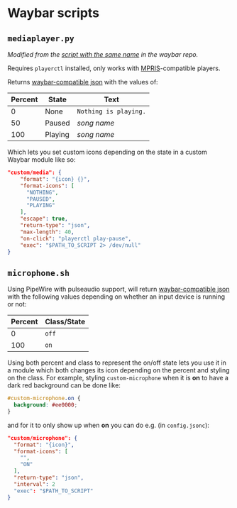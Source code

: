 # Waybar scripts

## `mediaplayer.py`
*Modified from the [script with the same name](https://github.com/Alexays/Waybar/blob/master/resources/custom_modules/mediaplayer.py) in the waybar repo.*

Requires `playerctl` installed, only works with [MPRIS]-compatible players.

Returns [waybar-compatible json] with the values of:

| Percent | State   | Text                  |
| ------- | ------- | --------------------- |
| 0       | None    | `Nothing is playing.` |
| 50      | Paused  | *song name*           |
| 100     | Playing | *song name*           |

Which lets you set custom icons depending on the state in a custom Waybar module like so:
```json
"custom/media": {
    "format": "{icon} {}",
    "format-icons": [
      "NOTHING",
      "PAUSED",
      "PLAYING"
    ],
    "escape": true,
    "return-type": "json",
    "max-length": 40,
    "on-click": "playerctl play-pause",
    "exec": "$PATH_TO_SCRIPT 2> /dev/null"
}
```

## `microphone.sh`
Using PipeWire with pulseaudio support, will return [waybar-compatible json] with
the following values depending on whether an input device is running or not:

| Percent | Class/State |
| ------- | ----------- |
| 0       | `off`       |
| 100     | `on`        |

Using both percent and class to represent the on/off state lets you use it in a module
which both changes its icon depending on the percent and styling on the class. For example,
styling `custom-microphone` when it is **on** to have a dark red background can be done
like:
```css
#custom-microphone.on {
  background: #ee0000;
}
```
and for it to only show up when **on** you can do e.g. (in `config.jsonc`):
```json
"custom/microphone": {
  "format": "{icon}",
  "format-icons": [
    "",
    "ON"
  ],
  "return-type": "json",
  "interval": 2
  "exec": "$PATH_TO_SCRIPT"
}
```


[MPRIS]: https://wiki.archlinux.org/title/MPRIS
[waybar-compatible JSON]: https://man.archlinux.org/man/waybar-custom.5.en#RETURN-TYPE
